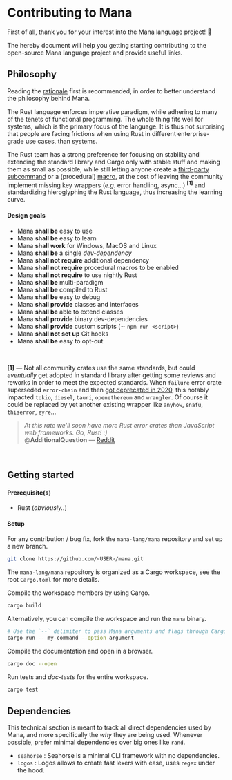 # Contributing to Mana

First of all, thank you for your interest into the Mana language project! :pray:

The hereby document will help you getting starting contributing to the open-source Mana language project and provide useful links.



## Philosophy

Reading the [rationale](https://github.com/mana-lang/mana#rationale) first is recommended, in order to better understand the philosophy behind Mana.

The Rust language enforces imperative paradigm, while adhering to many of the tenets of functional programming. The whole thing fits well for systems, which is the primary focus of the language. It is thus not surprising that people are facing frictions when using Rust in different enterprise-grade use cases, than systems.

The Rust team has a strong preference for focusing on stability and extending the standard library and Cargo only with stable stuff and making them as small as possible, while still letting anyone create a [third-party subcommand](https://github.com/rust-lang/cargo/wiki/Third-party-cargo-subcommands) or a (procedural) [macro](https://doc.rust-lang.org/book/ch19-06-macros.html), at the cost of leaving the community implement missing key wrappers (_e.g._ error handling, async...) <sup><strong>[1]</strong></sup> and standardizing hieroglyphing the Rust language, thus increasing the learning curve.

#### Design goals

- Mana **shall be** easy to use
- Mana **shall be** easy to learn
- Mana **shall work** for Windows, MacOS and Linux
- Mana **shall be** a single _dev-dependency_
- Mana **shall not require** additional dependency
- Mana **shall not require** procedural macros to be enabled
- Mana **shall not require** to use nightly Rust
- Mana **shall be** multi-paradigm
- Mana **shall be** compiled to Rust
- Mana **shall be** easy to debug
- Mana **shall provide** classes and interfaces
- Mana **shall be** able to extend classes
- Mana **shall provide** binary dev-dependencies
- Mana **shall provide** custom scripts (∼ `npm run <script>`)
- Mana **shall not set up** Git hooks
- Mana **shall be** easy to opt-out

<br>

<strong>[1]</strong> — Not all community crates use the same standards, but could _eventually_ get adopted in standard library after getting some reviews and reworks in order to meet the expected standards. When `failure` error crate superseded `error-chain` and then [got deprecated in 2020](https://github.com/rust-lang-nursery/failure/pull/347), this notably impacted `tokio`, `diesel`, `tauri`, `openethereum` and `wrangler`. Of course it could be replaced by yet another existing wrapper like `anyhow`, `snafu`, `thiserror`, `eyre`...

> _At this rate we'll soon have more Rust error crates than JavaScript web frameworks. Go, Rust! :)_<br>
> @**AdditionalQuestion** — [Reddit](https://www.reddit.com/r/rust/comments/dfkwfo/announcing_thiserror_a_convenient_modern/f341fyz/?utm_source=reddit&utm_medium=web2x&context=3)

<br>

## Getting started

#### Prerequisite(s)

- Rust (_obviously.._)

#### Setup

For any contribution / bug fix, fork the `mana-lang/mana` repository and set up a new branch.

```bash
git clone https://github.com/<USER>/mana.git
```

The `mana-lang/mana` repository is organized as a Cargo workspace, see the root `Cargo.toml` for more details.

Compile the workspace members by using Cargo.

```bash
cargo build
```

Alternatively, you can compile the workspace and run the `mana` binary.

```bash
# Use the `--` delimiter to pass Mana arguments and flags through Cargo
cargo run -- my-command --option argument
```

Compile the documentation and open in a browser.

```bash
cargo doc --open
```

Run tests and _doc-tests_ for the entire workspace.

```bash
cargo test
```

## Dependencies

This technical section is meant to track all direct dependencies used by Mana, and more specifically the _why_ they are being used. Whenever possible, prefer minimal dependencies over big ones like `rand`.

- `seahorse` : Seahorse is a minimal CLI framework with no dependencies.
- `logos` : Logos allows to create fast lexers with ease, uses `regex` under the hood.
